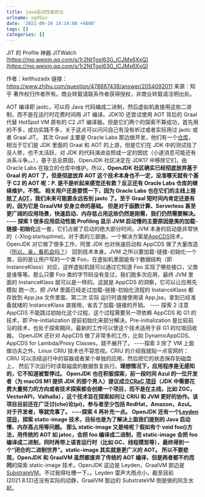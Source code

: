```yaml
---
title: java启动性能优化
urlname: ogd5iu
date: '2021-09-24 14:14:08 +0800'
tags: []
categories: []
---
```


JIT 的 Profile 神器 JITWatch
[https://mp.weixin.qq.com/s/1r2NtTgsI63G_ICJMx6XxQ](https://mp.weixin.qq.com/s/1r2NtTgsI63G_ICJMx6XxQ)
​

作者：kelthuzadx
链接：https://www.zhihu.com/question/478887438/answer/2054092011
来源：知乎
著作权归作者所有。商业转载请联系作者获得授权，非商业转载请注明出处。

AOT 编译即 jaotc，可以将 Java 代码编成二进制，然后虚拟机直接用这些二进制，而不是在运行时花费时间用 JIT 编译。JDK10 还尝试使用 AOT 背后的 Graal 代替 HotSpot VM 原有的 C2 JIT 编译器。但是它们两个的探索不算成功，首先用的不多，成功实践不多，关于这点可以问问自己有没有听过或者实际用过 jaotc 或者 Graal JIT。
其次 Graal 主要是 Oracle Labs 那边做开发，他们有一个[仓库](https://link.zhihu.com/?target=https%3A//github.com/oracle/graal)，相当于它们是 JDK 里面的 Graal 和 AOT 的上游，但是它们在 JDK 中的测试挂了没人修，也不太活跃，对 JDK 的代码演进会照成一定的困扰（小道消息可能还有派系斗争。。），基于总总原因，OpenJDK 社区决定在 JDK17 中移除它们，由 Oracle Labs 在独立的仓库中维护。所以，**OpenJDK 社区确实已经彻底放弃基于 Graal 的 AOT 了，**但是彻底放弃 AOT 这个技术本身也不一定，没准哪天就有个基于 C2 的 AOT 呢：P.
是不是听起来感觉还有救？反正还有 Oracle Labs 仓库的继续维护，不慌。
相关用户还是要慌一下，因为 Oracle Labs 也在它们的主线上[移除了 AOT](https://link.zhihu.com/?target=https%3A//github.com/oracle/graal/commit/2850e2ea3d47f0ac81a740f4ac48bf0e27135a11)，我们未来可能要永远告别 jaotc 了。至于 Graal 短时间内肯定还是有的，因为它是 GraalVM 安身立命的基础。
但是对于函数计算、Serverless 甚至更广阔的应用场景，快速启动、内存低占用这些仍然是刚需，我们仍然需要解决。
---- 探索 1
很多应用启动性能 Profiling 显示 JVM 启动慢的主要原因是类的**加载-链接-初始化**这一套，它们占据了启动的绝大部分时间，JVM 本身的启动是非常快的（-Xlog:startuptime)。对于类的三部曲，一个解决方案是[AppCDS](https://link.zhihu.com/?target=http%3A//openjdk.java.net/jeps/310)技术，OpenJDK 对它做了很多工作，阿里 JDK 也对快速启动和 AppCDS 做了大量改造（[所以，亲，看机会吗？](https://zhuanlan.zhihu.com/p/392773209)）
回到技术本身。JVM 之所以要加载-链接-初始化一个类，目的是让用户写的一个类 Foo，在虚拟机里面能有个数据结构（即 InstanceKlass）对应，这样虚拟机就可以通过它知道 Foo 实现了哪些接口，父类是谁等等。那么只要 Foo 类的字节码没有变过，我们跑多次应用，最终 JVM 里面的 InstanceKlass 就可以是一样的。这就是 AppCDS 的洞察，它可以让应用先 模拟 跑一次，把 JVM 里面已经走过加载-链接-初始化流程的 InstanceKlass 都存放到 App.jsa 文件里面，第二次 实际 运行时直接使用读 App.jsa，拿到已经准备就绪的 InstanceKlass 直接用，省去了加载-链接的开销。
---- 探索 2
注意 AppCDS 不能跳过初始化这个过程，这个过程需要另一项依赖 AppCDS 和 G1 的技术，即 Pre-initialization 提前初始化来部分解决。Pre-initialization 是比较前沿的技术，也处于探索期间，最新的工作可以使这个技术适用于非 G1 的垃圾回收器。
OpenJDK 还针对 AppCDS 做了非常多的工作，比如 DynamicAppCDS、AppCDS for Lambda/Proxy Classes，就不展开了。
----探索 3
除了 VM 上面做功夫之外，Linux CRIU 技术也不容忽视。CRIU 的介绍我就贴一点官网的：CRIU 可以冻结运行中的容器或者某个单独的应用，然后把它的状态保存到磁盘上， 然后下次运行时读取磁盘的数据恢复执行。**理想情况下，**应用程序是无感知的，它不知道被暂停过。
OpenJDK 也在积极探索，前一段时间 Azul 的一位开发者（为 macOS M1 提供 JDK 的那个男人）提议成立[CRaC 项目](https://link.zhihu.com/?target=https%3A//mail.openjdk.java.net/pipermail/discuss/2021-July/005862.html)（JDK 中需要花费大量努力的方向或者技术探索都会创建一个项目，而不是在主线，比如 ZGC，VectorAPI，Valhalla），这个技术旨在探索如何让 CRIU 和 JVM 更好的协作。该项目目前还在广泛讨(che)论(pi)，参与者至少包括 RedHat，Amazon，Azul。对于开发者，等就完事了。
----探索 4
再补充一点。
OpenJDK 还有一个[Leyden 项目](https://link.zhihu.com/?target=https%3A//mail.openjdk.java.net/pipermail/announce/2020-May/000289.html)，探索 static-image 技术，目标也是为了解决上面我们提到的 Java 启动慢、内存高占用等问题。
那么 static-image 又是啥呢？假如有个 void foo()方法，用传统的 AOT 如 jatoc，会把 foo 编译成二进制，而 static-image 会把 foo 编译成二进制，**同时**再带上语言运行时（比如 GC、线程模型等），最终得到一个“**闭合的二进制世界**”。static-image 其实就是更广义的 AOT。
所以不要悲观，OpenJDK 和 GraalVM 虽然都废弃了传统的 AOT 编译，但是两者都**不约而同**的探索 static-image 技术，OpenJDK 这边是 Leyden，GraalVM 那边是[SubstrateVM](https://www.zhihu.com/question/274042223/answer/1270829173)。不过我得吐槽一下。。Leyden 雷声大雨点小，截至目前(2021.8.12)还没有实际的动静，GraalVM 那边的 SubstrateVM 倒是做的风生水起。
